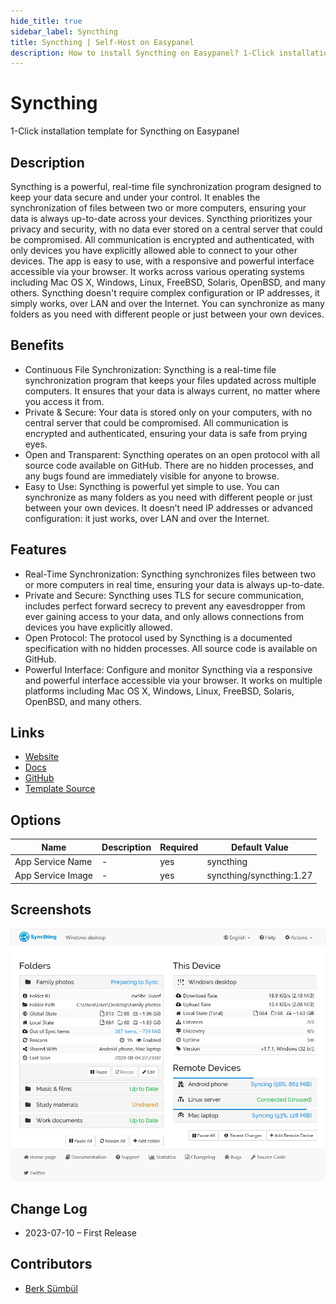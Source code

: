 ```yaml
---
hide_title: true
sidebar_label: Syncthing
title: Syncthing | Self-Host on Easypanel
description: How to install Syncthing on Easypanel? 1-Click installation template for Syncthing on Easypanel
---
```


<!-- generated -->

# Syncthing

1-Click installation template for Syncthing on Easypanel

## Description

Syncthing is a powerful, real-time file synchronization program designed to keep your data secure and under your control. It enables the synchronization of files between two or more computers, ensuring your data is always up-to-date across your devices. Syncthing prioritizes your privacy and security, with no data ever stored on a central server that could be compromised. All communication is encrypted and authenticated, with only devices you have explicitly allowed able to connect to your other devices. The app is easy to use, with a responsive and powerful interface accessible via your browser. It works across various operating systems including Mac OS X, Windows, Linux, FreeBSD, Solaris, OpenBSD, and many others. Syncthing doesn&#39;t require complex configuration or IP addresses, it simply works, over LAN and over the Internet. You can synchronize as many folders as you need with different people or just between your own devices.

## Benefits

- Continuous File Synchronization: Syncthing is a real-time file synchronization program that keeps your files updated across multiple computers. It ensures that your data is always current, no matter where you access it from.
- Private & Secure: Your data is stored only on your computers, with no central server that could be compromised. All communication is encrypted and authenticated, ensuring your data is safe from prying eyes.
- Open and Transparent: Syncthing operates on an open protocol with all source code available on GitHub. There are no hidden processes, and any bugs found are immediately visible for anyone to browse.
- Easy to Use: Syncthing is powerful yet simple to use. You can synchronize as many folders as you need with different people or just between your own devices. It doesn’t need IP addresses or advanced configuration: it just works, over LAN and over the Internet.

## Features

- Real-Time Synchronization: Syncthing synchronizes files between two or more computers in real time, ensuring your data is always up-to-date.
- Private and Secure: Syncthing uses TLS for secure communication, includes perfect forward secrecy to prevent any eavesdropper from ever gaining access to your data, and only allows connections from devices you have explicitly allowed.
- Open Protocol: The protocol used by Syncthing is a documented specification with no hidden processes. All source code is available on GitHub.
- Powerful Interface: Configure and monitor Syncthing via a responsive and powerful interface accessible via your browser. It works on multiple platforms including Mac OS X, Windows, Linux, FreeBSD, Solaris, OpenBSD, and many others.

## Links

- [Website](https://syncthing.net)
- [Docs](https://docs.syncthing.net)
- [GitHub](https://github.com/syncthing/syncthing)
- [Template Source](https://github.com/easypanel-io/templates/tree/main/templates/syncthing)

## Options

Name | Description | Required | Default Value
-|-|-|-
App Service Name | - | yes | syncthing
App Service Image | - | yes | syncthing/syncthing:1.27

## Screenshots

![Syncthing Screenshot](./assets/screenshot.png)

## Change Log

- 2023-07-10 – First Release

## Contributors

- [Berk Sümbül](https://berksmbl.com)
